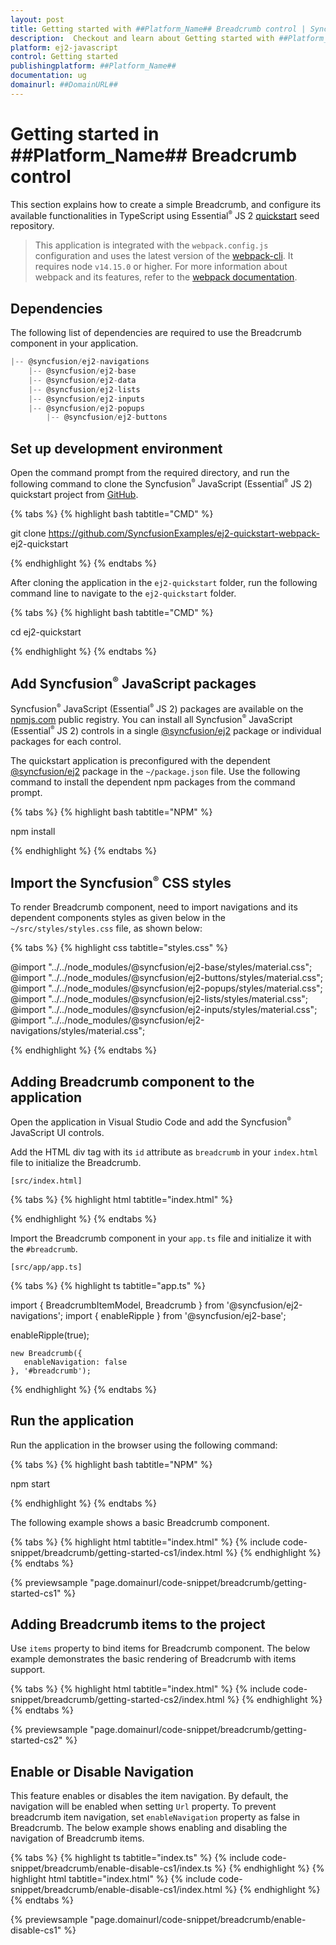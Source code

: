 ```yaml
---
layout: post
title: Getting started with ##Platform_Name## Breadcrumb control | Syncfusion
description:  Checkout and learn about Getting started with ##Platform_Name## Breadcrumb control of Syncfusion Essential JS 2 and more details.
platform: ej2-javascript
control: Getting started 
publishingplatform: ##Platform_Name##
documentation: ug
domainurl: ##DomainURL##
---
```


# Getting started in ##Platform_Name## Breadcrumb control

This section explains how to create a simple Breadcrumb, and configure its available functionalities in TypeScript using Essential<sup style="font-size:70%">&reg;</sup> JS 2 [quickstart](https://github.com/SyncfusionExamples/ej2-quickstart-webpack-) seed repository.

> This application is integrated with the `webpack.config.js` configuration and uses the latest version of the [webpack-cli](https://webpack.js.org/api/cli/#commands). It requires node `v14.15.0` or higher. For more information about webpack and its features, refer to the [webpack documentation](https://webpack.js.org/guides/getting-started/).

## Dependencies

The following list of dependencies are required to use the Breadcrumb component in your application.

```js
|-- @syncfusion/ej2-navigations
    |-- @syncfusion/ej2-base
    |-- @syncfusion/ej2-data
    |-- @syncfusion/ej2-lists
    |-- @syncfusion/ej2-inputs
    |-- @syncfusion/ej2-popups
        |-- @syncfusion/ej2-buttons
```

## Set up development environment

Open the command prompt from the required directory, and run the following command to clone the Syncfusion<sup style="font-size:70%">&reg;</sup> JavaScript (Essential<sup style="font-size:70%">&reg;</sup> JS 2) quickstart project from [GitHub](https://github.com/SyncfusionExamples/ej2-quickstart-webpack-).

{% tabs %}
{% highlight bash tabtitle="CMD" %}

git clone https://github.com/SyncfusionExamples/ej2-quickstart-webpack- ej2-quickstart

{% endhighlight %}
{% endtabs %}

After cloning the application in the `ej2-quickstart` folder, run the following command line to navigate to the `ej2-quickstart` folder.

{% tabs %}
{% highlight bash tabtitle="CMD" %}

cd ej2-quickstart

{% endhighlight %}
{% endtabs %}

## Add Syncfusion<sup style="font-size:70%">&reg;</sup> JavaScript packages

Syncfusion<sup style="font-size:70%">&reg;</sup> JavaScript (Essential<sup style="font-size:70%">&reg;</sup> JS 2) packages are available on the [npmjs.com](https://www.npmjs.com/~syncfusionorg) public registry. You can install all Syncfusion<sup style="font-size:70%">&reg;</sup> JavaScript (Essential<sup style="font-size:70%">&reg;</sup> JS 2) controls in a single [@syncfusion/ej2](https://www.npmjs.com/package/@syncfusion/ej2) package or individual packages for each control.

The quickstart application is preconfigured with the dependent [@syncfusion/ej2](https://www.npmjs.com/package/@syncfusion/ej2) package in the `~/package.json` file. Use the following command to install the dependent npm packages from the command prompt.

{% tabs %}
{% highlight bash tabtitle="NPM" %}

npm install

{% endhighlight %}
{% endtabs %}

## Import the Syncfusion<sup style="font-size:70%">&reg;</sup> CSS styles

To render Breadcrumb component, need to import navigations and its dependent components styles as given below in the `~/src/styles/styles.css` file, as shown below: 

{% tabs %}
{% highlight css tabtitle="styles.css" %}

@import "../../node_modules/@syncfusion/ej2-base/styles/material.css";
@import "../../node_modules/@syncfusion/ej2-buttons/styles/material.css";
@import "../../node_modules/@syncfusion/ej2-popups/styles/material.css";
@import "../../node_modules/@syncfusion/ej2-lists/styles/material.css";
@import "../../node_modules/@syncfusion/ej2-inputs/styles/material.css";
@import "../../node_modules/@syncfusion/ej2-navigations/styles/material.css";

{% endhighlight %}
{% endtabs %}

## Adding Breadcrumb component to the application

Open the application in Visual Studio Code and add the Syncfusion<sup style="font-size:70%">&reg;</sup> JavaScript UI controls.

Add the HTML div tag with its `id` attribute as `breadcrumb` in your `index.html` file to initialize the  Breadcrumb.

`[src/index.html]`

{% tabs %}
{% highlight html tabtitle="index.html" %}
<!DOCTYPE html>
<html lang="en">

<head>
    <title>Essential JS 2 - Breadcrumb</title>
    <meta charset="utf-8" />
    <meta name="viewport" content="width=device-width, initial-scale=1.0, user-scalable=no" />
    <meta name="description" content="Essential JS 2" />
    <meta name="author" content="Syncfusion" />
    <link rel="shortcut icon" href="resources/favicon.ico" />
    <link href="https://maxcdn.bootstrapcdn.com/bootstrap/3.3.7/css/bootstrap.min.css" rel="stylesheet" />
</head>

<body>
    <div>
        <div id="breadcrumb"></div>
    </div>
</body>

</html>
{% endhighlight %}
{% endtabs %}

Import the Breadcrumb component in your `app.ts` file and initialize it with the `#breadcrumb`.

`[src/app/app.ts]`

{% tabs %}
{% highlight ts tabtitle="app.ts" %}

import { BreadcrumbItemModel, Breadcrumb } from '@syncfusion/ej2-navigations';
import { enableRipple } from '@syncfusion/ej2-base';

enableRipple(true);

    new Breadcrumb({
       enableNavigation: false
    }, '#breadcrumb');

{% endhighlight %}
{% endtabs %}

## Run the application

Run the application in the browser using the following command:

{% tabs %}
{% highlight bash tabtitle="NPM" %}

npm start

{% endhighlight %}
{% endtabs %}

The following example shows a basic Breadcrumb component.

{% tabs %}
{% highlight html tabtitle="index.html" %}
{% include code-snippet/breadcrumb/getting-started-cs1/index.html %}
{% endhighlight %}
{% endtabs %}
          
{% previewsample "page.domainurl/code-snippet/breadcrumb/getting-started-cs1" %}

## Adding Breadcrumb items to the project

Use `items` property to bind items for Breadcrumb component. The below example demonstrates the basic rendering of Breadcrumb with items support.

{% tabs %}
{% highlight html tabtitle="index.html" %}
{% include code-snippet/breadcrumb/getting-started-cs2/index.html %}
{% endhighlight %}
{% endtabs %}
          
{% previewsample "page.domainurl/code-snippet/breadcrumb/getting-started-cs2" %}

## Enable or Disable Navigation

This feature enables or disables the item navigation. By default, the navigation will be enabled when setting `Url` property. To prevent breadcrumb item navigation, set `enableNavigation` property as false in Breadcrumb. The below example shows enabling and disabling the navigation of Breadcrumb items.

{% tabs %}
{% highlight ts tabtitle="index.ts" %}
{% include code-snippet/breadcrumb/enable-disable-cs1/index.ts %}
{% endhighlight %}
{% highlight html tabtitle="index.html" %}
{% include code-snippet/breadcrumb/enable-disable-cs1/index.html %}
{% endhighlight %}
{% endtabs %}
          
{% previewsample "page.domainurl/code-snippet/breadcrumb/enable-disable-cs1" %}